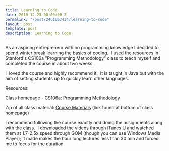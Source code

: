 ```yaml
---
title: Learning to Code
date: 2010-12-25 00:00:00 Z
permalink: "/post/2461663434/learning-to-code"
layout: post
template: post
description: Learning to Code
---
```


<p>As an aspiring entrepreneur with no programming knowledge I decided to spend winter break learning the basics of coding.  I used the resources in Stanford's CS106a "Programming Methodology" class to teach myself and completed the course in about two weeks.</p>&#13;
<p>I  loved the course and highly recommend it.  It is taught in Java but with the aim of setting students up to quickly learn other languages.</p>&#13;
<p>Resources:</p>&#13;
<p>Class homepage - <a title="CS 106a Programming Methodology" target="_blank" href="http://see.stanford.edu/see/courseinfo.aspx?coll=824a47e1-135f-4508-a5aa-866adcae1111">CS106a: Programming Methodology</a></p>&#13;
<p>Zip of all class material: <a title="Course Materials" target="_blank" href="http://see.stanford.edu/materials/icspmcs106a/ProgrammingMethodologyAllMaterials.zip">Course Materials</a> (link found at bottom of class homepage)</p>&#13;
<p>I recommend following the course exactly and doing the assignments along with the class.  I downloaded the videos through iTunes U and watched them at 1.7-2.5x speed through GOM (though you can use Windows Media Player); it made makes the hour long lectures less than 30 min and forced me to focus for the duration.</p> 